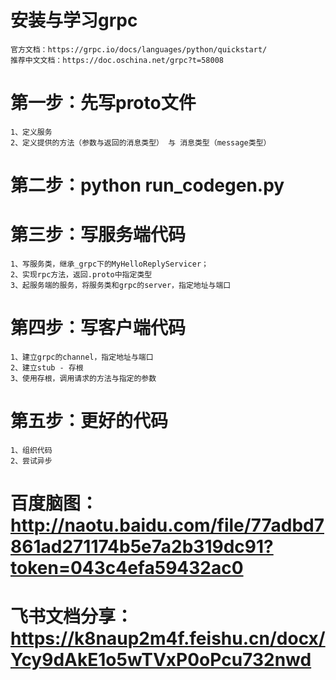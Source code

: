 # 安装与学习grpc
    官方文档：https://grpc.io/docs/languages/python/quickstart/
    推荐中文文档：https://doc.oschina.net/grpc?t=58008

# 第一步：先写proto文件
    1、定义服务
    2、定义提供的方法（参数与返回的消息类型） 与 消息类型（message类型）

# 第二步：python run_codegen.py

# 第三步：写服务端代码
    1、写服务类，继承_grpc下的MyHelloReplyServicer；
    2、实现rpc方法，返回.proto中指定类型
    3、起服务端的服务，将服务类和grpc的server，指定地址与端口

# 第四步：写客户端代码
    1、建立grpc的channel，指定地址与端口
    2、建立stub - 存根
    3、使用存根，调用请求的方法与指定的参数

# 第五步：更好的代码
    1、组织代码
    2、尝试异步

# 百度脑图：http://naotu.baidu.com/file/77adbd7861ad271174b5e7a2b319dc91?token=043c4efa59432ac0
# 飞书文档分享：https://k8naup2m4f.feishu.cn/docx/Ycy9dAkE1o5wTVxP0oPcu732nwd